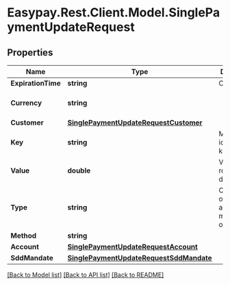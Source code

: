 # Easypay.Rest.Client.Model.SinglePaymentUpdateRequest

## Properties

Name | Type | Description | Notes
------------ | ------------- | ------------- | -------------
**ExpirationTime** | **string** | Optional | [optional] 
**Currency** | **string** |  | [optional] [default to CurrencyEnum.EUR]
**Customer** | [**SinglePaymentUpdateRequestCustomer**](SinglePaymentUpdateRequestCustomer.md) |  | [optional] 
**Key** | **string** | Merchant identification key | [optional] 
**Value** | **double** | Value will be rounded to 2 decimals | [optional] 
**Type** | **string** | Optional - only applicable to method cc or mbw | [optional] [default to TypeEnum.Sale]
**Method** | **string** |  | [optional] 
**Account** | [**SinglePaymentUpdateRequestAccount**](SinglePaymentUpdateRequestAccount.md) |  | [optional] 
**SddMandate** | [**SinglePaymentUpdateRequestSddMandate**](SinglePaymentUpdateRequestSddMandate.md) |  | [optional] 

[[Back to Model list]](../README.md#documentation-for-models) [[Back to API list]](../README.md#documentation-for-api-endpoints) [[Back to README]](../README.md)

